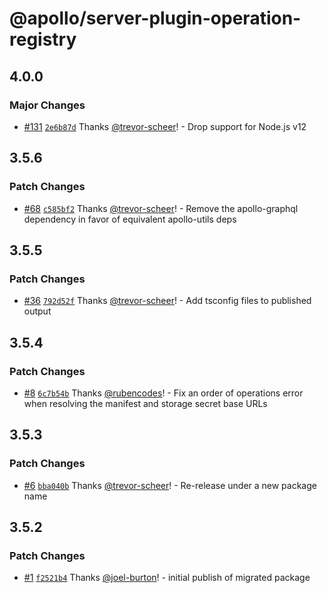 # @apollo/server-plugin-operation-registry

## 4.0.0

### Major Changes

- [#131](https://github.com/apollographql/server-plugin-operation-registry/pull/131) [`2e6b87d`](https://github.com/apollographql/server-plugin-operation-registry/commit/2e6b87dd09255d9476e4f3efa10ef953f13b4514) Thanks [@trevor-scheer](https://github.com/trevor-scheer)! - Drop support for Node.js v12

## 3.5.6

### Patch Changes

- [#68](https://github.com/apollographql/server-plugin-operation-registry/pull/68) [`c585bf2`](https://github.com/apollographql/server-plugin-operation-registry/commit/c585bf20e3b39ff6d82c0afbea2a1af68199b825) Thanks [@trevor-scheer](https://github.com/trevor-scheer)! - Remove the apollo-graphql dependency in favor of equivalent apollo-utils deps

## 3.5.5

### Patch Changes

- [#36](https://github.com/apollographql/server-plugin-operation-registry/pull/36) [`792d52f`](https://github.com/apollographql/server-plugin-operation-registry/commit/792d52fb6d4a560e823d5d79181ca47a256f973d) Thanks [@trevor-scheer](https://github.com/trevor-scheer)! - Add tsconfig files to published output

## 3.5.4

### Patch Changes

- [#8](https://github.com/apollographql/server-plugin-operation-registry/pull/8) [`6c7b54b`](https://github.com/apollographql/server-plugin-operation-registry/commit/6c7b54b4f1b429a73083a9ec622a5f420c2f1665) Thanks [@rubencodes](https://github.com/rubencodes)! - Fix an order of operations error when resolving the manifest and storage secret base URLs

## 3.5.3

### Patch Changes

- [#6](https://github.com/apollographql/server-plugin-operation-registry/pull/6) [`bba040b`](https://github.com/apollographql/server-plugin-operation-registry/commit/bba040bdf73d4b1b4cce7982d1dba7a4aa4d4745) Thanks [@trevor-scheer](https://github.com/trevor-scheer)! - Re-release under a new package name

## 3.5.2

### Patch Changes

- [#1](https://github.com/apollographql/server-plugin-operation-registry/pull/1) [`f2521b4`](https://github.com/apollographql/server-plugin-operation-registry/commit/f2521b4c418572c76cb959d3c663b075e7707b82) Thanks [@joel-burton](https://github.com/joel-burton)! - initial publish of migrated package
